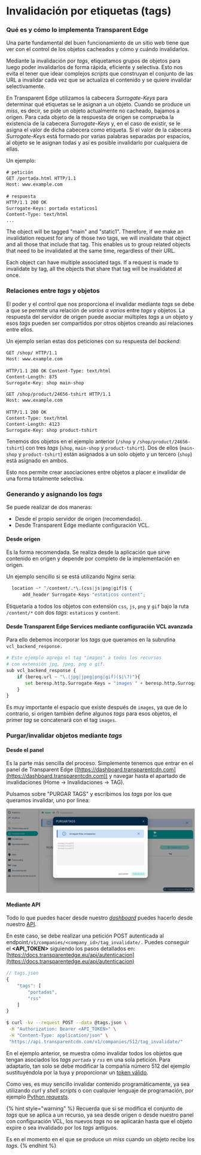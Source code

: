 # Invalidación por etiquetas (tags)

### Qué es y cómo lo implementa Transparent Edge

Una parte fundamental del buen funcionamiento de un sitio web tiene que ver con el control de los objetos cacheados y cómo y cuándo invalidarlos.&#x20;

Mediante la invalidación por _tags_, etiquetamos grupos de objetos para luego poder invalidarlos de forma rápida, eficiente y selectiva. Esto nos evita el tener que idear complejos _scripts_ que construyan el conjunto de las URL a invalidar cada vez que se actualiza el contenido y se quiere invalidar selectivamente.&#x20;

En Transparent Edge utilizamos la cabecera _Surrogate-Keys_ para determinar qué etiquetas se le asignan a un objeto. Cuando se produce un _miss_, es decir, se pide un objeto actualmente no cacheado, bajamos a origen. Para cada objeto de la respuesta de origen se comprueba la existencia de la cabecera _Surrogate-Keys_ y, en el caso de existir, se le asigna el valor de dicha cabecera como etiqueta. Si el valor de la cabecera _Surrogate-Keys_ está formado por varias palabras separadas por espacios, al objeto se le asignan todas y así es  posible invalidarlo por cualquiera de ellas.&#x20;

Un ejemplo:

```http
# petición
GET /portada.html HTTP/1.1
Host: www.example.com

# respuesta
HTTP/1.1 200 OK
Surrogate-Keys: portada estaticos1
Content-Type: text/html
...
```

The object will be tagged "main" and "static1". Therefore, if we make an invalidation request for any of those two tags, we will invalidate that object and all those that include that tag. This enables us to group related objects that need to be invalidated at the same time, regardless of their URL.

Each object can have multiple associated tags. If a request is made to invalidate by tag, all the objects that share that tag will be invalidated at once.

### Relaciones entre _tags_ y objetos

El poder y el control que nos proporciona el invalidar mediante _tags_ se debe a que se permite una relación de _varios a varios_ entre _tags_ y objetos. La respuesta del servidor de origen puede asociar múltiples _tags_ a un objeto y esos _tags_ pueden ser compartidos por otros objetos creando así relaciones entre ellos.&#x20;

Un ejemplo serían estas dos peticiones con su respuesta del _backend_:

```http
GET /shop/ HTTP/1.1
Host: www.example.com

HTTP/1.1 200 OK Content-Type: text/html
Content-Length: 875
Surrogate-Key: shop main-shop
```

```http
GET /shop/product/24656-tshirt HTTP/1.1
Host: www.example.com

HTTP/1.1 200 OK
Content-Type: text/html
Content-Length: 4123
Surrogate-Key: shop product-tshirt
```

Tenemos dos objetos en el ejemplo anterior (`/shop` y `/shop/product/24656-tshirt`) con tres _tags_ (`shop`, `main-shop` y `product-tshirt`). Dos de ellos (`main-shop` y `product-tshirt`) están asignados a un solo objeto y un tercero (`shop`) está asignado en ambos.

Esto nos permite crear asociaciones entre objetos a placer e invalidar de una forma totalmente selectiva.

### Generando y asignando los _tags_

Se puede realizar de dos maneras:

* Desde el propio servidor de origen (recomendado).
* Desde Transparent Edge mediante configuración VCL.

#### Desde origen

Es la forma recomendada. Se realiza desde la aplicación que sirve contenido en origen y depende por completo de la implementación en origen.&#x20;

Un ejemplo sencillo si se está utilizando Nginx sería:

```python
  location ~* ^/content/.*\.(css|js|png|gif)$ {
      add_header Surrogate-Keys "estaticos content";
```

Etiquetaría a todos los objetos con extensión `css`, `js`, `png` y `gif` bajo la ruta `/content/*` con dos _tags_: `estaticos` y `content`.

#### Desde Transparent Edge Services mediante configuración VCL avanzada

Para ello debemos incorporar los _tags_ que queramos en la subrutina `vcl_backend_response.`

```python
# Este ejemplo agrega el tag "images" a todos los recursos
# con extensión jpg, jpeg, png o gif.
sub vcl_backend_response {
    if (bereq.url ~ "\.(jpg|jpeg|png|gif)($|\?)"){  
       set beresp.http.Surrogate-Keys = "images " + beresp.http.Surrogate-Keys;
    }
}
```

Es muy importante el espacio que existe después de `images`, ya que de lo contrario, si origen también define algunos _tags_ para esos objetos, el primer _tag_ se concatenará con el tag `images`.

### Purgar/invalidar objetos mediante _tags_

#### Desde el panel

Es la parte más sencilla del proceso. Simplemente tenemos que entrar en el panel de Transparent Edge ([https://dashboard.transparentcdn.com](https://dashboard.transparentcdn.com)) y navegar hasta el apartado de invalidaciones (Home -> Invalidaciones -> TAG).

Pulsamos sobre "PURGAR TAGS" y escribimos los _tags_ por los que queramos invalidar, uno por línea:

![](<../../.gitbook/assets/Captura de pantalla 2022-12-21 a las 17.35.53.png>)

#### Mediante API

Todo lo que puedes hacer desde nuestro [_dashboard_](https://dashboard.transparetncdn.com/) puedes hacerlo desde nuestro [API](https://docs.transparentedge.eu/getting-started/faq/glosario/api).

En este caso, se debe realizar una petición POST autenticada al endpoint`/v1/companies/<company_id>/tag_invalidate/.` Puedes conseguir el **\<API\_TOKEN>** siguiendo los pasos detallados en: [https://docs.transparentedge.eu/api/autenticacion](https://docs.transparentedge.eu/api/autenticacion)

```javascript
// tags.json
{
    "tags": [
        "portadas",
        "rss"
    ]
}
```

```bash
$ curl -kv --request POST --data @tags.json \
 -H "Authorization: Bearer <API_TOKEN>" \
 -H "Content-Type: application/json" \
 "https://api.transparentcdn.com/v1/companies/512/tag_invalidate/"
```

En el ejemplo anterior, se muestra cómo invalidar todos los objetos que tengan asociados los _tags_ _`portada`_ y _`rss`_ en una sola petición. Para adaptarlo, tan solo se debe modificar la compañía número 512 del ejemplo sustituyéndola por la tuya y proporcionar un [token válido](https://docs.transparentedge.eu/api/autenticacion).

Como ves, es muy sencillo invalidar contenido programáticamente, ya sea utilizando _curl_ y _shell scripts_ o con cualquier lenguaje de programación, por ejemplo [Python requests](https://docs.python-requests.org/en/master/).

{% hint style="warning" %}
Recuerda que si se modifica el conjunto de _tags_ que se aplica a un recurso, ya sea desde origen o desde nuestro panel con configuración VCL, los nuevos _tags_ no se aplicarán hasta que el objeto expire o sea invalidado por los _tags_ antiguos.

Es en el momento en el que se produce un _miss_ cuando un objeto recibe los _tags_.
{% endhint %}



